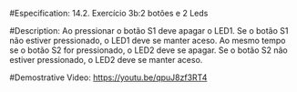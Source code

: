 #Especification:
14.2. Exercício 3b:2 botões e 2 Leds

#Description: 
Ao pressionar o botão S1 deve apagar o LED1. Se o botão S1 não estiver pressionado, o LED1 deve se manter aceso. Ao mesmo tempo se o botão S2 for pressionado, o LED2 deve se apagar. Se o botão S2 não estiver pressionado, o LED2 deve se manter aceso.

#Demostrative Video: https://youtu.be/qpuJ8zf3RT4